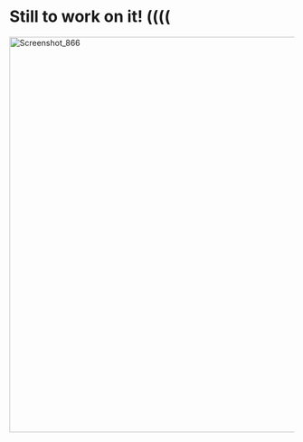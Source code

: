 Still to work on it! ((((
=========================

<img width="700" alt="Screenshot_866" src="https://user-images.githubusercontent.com/13994900/81084863-11b08b80-8ebc-11ea-84ff-9b2a3afdb6b9.png">
